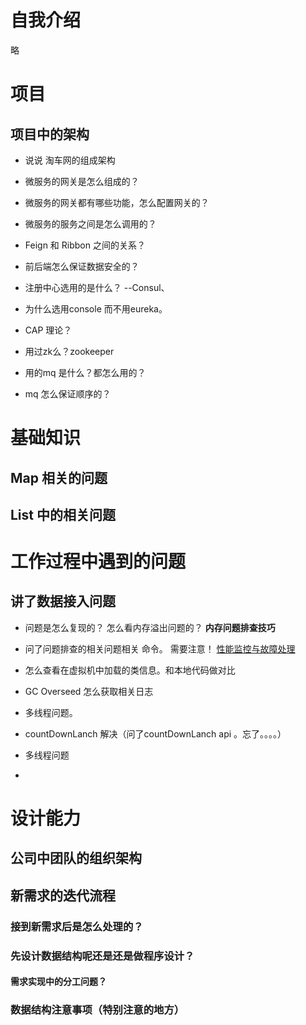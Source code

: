 # 自我介绍

略



# 项目

## 项目中的架构

- 说说 淘车网的组成架构

- 微服务的网关是怎么组成的？
- 微服务的网关都有哪些功能，怎么配置网关的？
- 微服务的服务之间是怎么调用的？
- Feign 和 Ribbon 之间的关系？
- 前后端怎么保证数据安全的？
- 注册中心选用的是什么？ --Consul、
- 为什么选用console 而不用eureka。
- CAP 理论？
- 用过zk么？zookeeper
- 用的mq 是什么？都怎么用的？
- mq 怎么保证顺序的？



# 基础知识

## Map 相关的问题

## List 中的相关问题





# 工作过程中遇到的问题

## 讲了数据接入问题

- 问题是怎么复现的？ 怎么看内存溢出问题的？ **内存问题排查技巧**
- 问了问题排查的相关问题相关  命令。 需要注意！ [性能监控与故障处理](../JAVA/jvm/JVM_04性能监控故障处理.md)
- 怎么查看在虚拟机中加载的类信息。和本地代码做对比
- GC Overseed 怎么获取相关日志

- 多线程问题。
- countDownLanch 解决（问了countDownLanch api 。忘了。。。。）
- 多线程问题
- 





# 设计能力

## 公司中团队的组织架构



## 新需求的迭代流程

### 接到新需求后是怎么处理的？



### 先设计数据结构呢还是还是做程序设计？

#### 需求实现中的分工问题？



### 数据结构注意事项（特别注意的地方）


